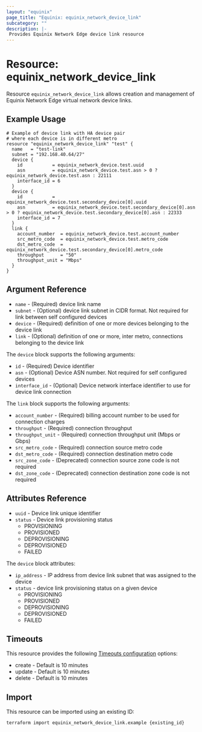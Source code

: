 ```yaml
---
layout: "equinix"
page_title: "Equinix: equinix_network_device_link"
subcategory: ""
description: |-
 Provides Equinix Network Edge device link resource
---
```


# Resource: equinix_network_device_link

Resource `equinix_network_device_link` allows creation and management of Equinix
Network Edge virtual network device links.

## Example Usage

```hcl
# Example of device link with HA device pair
# where each device is in different metro
resource "equinix_network_device_link" "test" {
  name   = "test-link"
  subnet = "192.168.40.64/27"
  device {
    id           = equinix_network_device.test.uuid
    asn          = equinix_network_device.test.asn > 0 ? equinix_network_device.test.asn : 22111
    interface_id = 6
  }
  device {
    id           = equinix_network_device.test.secondary_device[0].uuid
    asn          = equinix_network_device.test.secondary_device[0].asn > 0 ? equinix_network_device.test.secondary_device[0].asn : 22333
    interface_id = 7
  }
  link {
    account_number  = equinix_network_device.test.account_number
    src_metro_code  = equinix_network_device.test.metro_code
    dst_metro_code  = equinix_network_device.test.secondary_device[0].metro_code
    throughput      = "50"
    throughput_unit = "Mbps"
  }
}

```

## Argument Reference

* `name` - (Required) device link name
* `subnet` - (Optional) device link subnet in CIDR format. Not required for link 
between self configured devices
* `device` - (Required) definition of one or more devices belonging to the
device link
* `link` - (Optional) definition of one or more, inter metro, connections belonging
to the device link

The `device` block supports the following arguments:

* `id` - (Required) Device identifier
* `asn` - (Optional) Device ASN number. Not required for self configured devices
* `interface_id` - (Optional) Device network interface identifier to use
for device link connection

The `link` block supports the following arguments:

* `account_number` - (Required) billing account number to be used for
connection charges
* `throughput` - (Required) connection throughput
* `throughput_unit` - (Required) connection throughput unit (Mbps or Gbps)
* `src_metro_code` - (Required) connection source metro code
* `dst_metro_code` - (Required) connection destination metro code
* `src_zone_code` - (Deprecated) connection source zone code is not required
* `dst_zone_code` - (Deprecated) connection destination zone code is not required

## Attributes Reference

* `uuid` - Device link unique identifier
* `status` - Device link provisioning status
  * PROVISIONING
  * PROVISIONED
  * DEPROVISIONING
  * DEPROVISIONED
  * FAILED

The `device` block attributes:

* `ip_address` - IP address from device link subnet that was assigned to the device
* `status` - device link provisioning status on a given device
  * PROVISIONING
  * PROVISIONED
  * DEPROVISIONING
  * DEPROVISIONED
  * FAILED

## Timeouts

This resource provides the following [Timeouts configuration](https://www.terraform.io/docs/configuration/resources.html#operation-timeouts)
options:

* create - Default is 10 minutes
* update - Default is 10 minutes
* delete - Default is 10 minutes

## Import

This resource can be imported using an existing ID:

```sh
terraform import equinix_network_device_link.example {existing_id}
```
